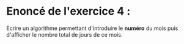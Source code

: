 # Enoncé de l'exercice 4 :
Ecrire un algorithme permettant d'introduire le **numéro** du mois puis d'afficher le nombre total de jours de ce mois.